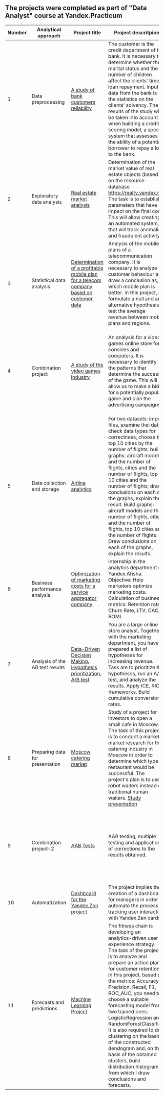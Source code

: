 ## The projects were completed as part of "Data Analyst" course at Yandex.Practicum

| Number | Analytical approach | Project title | Project descritpion | Tech stack used |
| ------ | ------------------- | ------------- | ------------------- | --------------- |
| 1 | Data preprocessing | [A study of bank customers reliability](https://github.com/Maximali89/Yandex_practicum/tree/main/Sprint_2_Credit_Score) | The customer is the credit department of the bank. It is necessary to determine whether the marital status and the number of children affect the clients' timely loan repayment. Input data from the bank is the statistics on the clients' solvency. The results of the study will be taken into account when building a credit scoring model, a special system that assesses the ability of a potential borrower to repay a loan to the bank. | Python, Pandas |
| 2 | Exploratory data analysis | [Real estate market analysis](https://github.com/Maximali89/Yandex_practicum/tree/main/Sprint_3_Real_estate) | Determination of the market value of real estate objects (based on the resource database https://realty.yandex.ru). The task is to establish parameters that have an impact on the final cost. This will allow creating an automated system, that will track anomalies and fraudulent activity. | Python, Pandas, Matplotlib |
| 3 | Statistical data analysis | [Determination of a profitable mobile plan for a telecom company based on customer data](https://github.com/Maximali89/Yandex_practicum/tree/main/Sprint_4_Telecom) | Analysis of the mobile plans of a telecommunication company. It is necessary to analyze customer behaviour and draw a conclusion as, which mobile plan is better. In this project, I formulate a null and an alternative hypothesis to test the average revenue between mobile plans and regions. | Python, Pandas, Matplotlib, Seaborn, NumPy, SciPy, descriptive statistics, statistical hypothesis testing |
| 4 | Combination project | [A study of the video games industry](https://github.com/Maximali89/Yandex_practicum/tree/main/Sprint_5_Games) | An analysis for a video games online store for consoles and computers. It is necessary to identify the patterns that determine the success of the game. This will allow us to make a bid for a potentially popular game and plan the advertising campaigns. | Python, Pandas, Matplotlib, Seaborn, NumPy, SciPy, Exploratory Data Analysis (EDA), Data Preprocessing, descriptive statistics, statistical hypothesis testing |
| 5 | Data collection and storage | [Airline analytics](https://github.com/Maximali89/Yandex_practicum/tree/main/Sprint_6_Airline) | For two datasets: import files, examine thei data, check data types for correctness, choose the top 10 cities by the number of flights, build graphs: aircraft models and the number of flights, cities and the number of flights, top 10 cities and the number of flights; draw conclusions on each of the graphs, explain the result. Build graphs: aircraft models and the number of flights, cities and the number of flights, top 10 cities and the number of flights. Draw conclusions on each of the graphs, explain the results. | Python, Pandas, Matplotlib, Seaborn, SQL, SciPy, hypotheses testing |
| 6 | Business performance analysis | [Optimization of marketing costs for a service aggregator company](https://github.com/Maximali89/Yandex_practicum/tree/main/Sprint_7_Web_Service) | Internship in the analytics department of Yandex.Afisha. Objective: Help marketers optimize marketing costs. Calculation of business metrics: Retention rate, Churn Rate, LTV, CAC, ROMI. | Python, Pandas, Matplotlib, Seaborn, cohort analysis, visualization of results, Retetion Rate, LTV, CAC, ROI. |
| 7 | Analysis of the AB test results | [Data-Driven Decision Making. Hypothesis prioritization, A/B test](https://github.com/Maximali89/Yandex_practicum/tree/main/Sprint_8_A-B_Test) | You are a large online store analyst. Together with the marketing department, you have prepared a list of hypotheses for increasing revenue. Task are to prioritize the hypotheses, run an A/B test, and analyze the results. Apply ICE, RICE frameworks. Build cumulative conversion rates. | Python, Pandas, Matplotlib, Seaborn, Hypothesis prioritization (ICE, RICE), A/B test (Mann-Whitney-Wilcoxon Test) |
| 8 | Preparing data for presentation | [Moscow catering market](https://github.com/Maximali89/Yandex_practicum/tree/main/Sprint_9_Restaurants) | Study of a project for investors to open a small cafe in Moscow. The task of this project is to conduct a market a market research for the catering industry in Moscow in order to determine which type of restaurant would be successful. The project's plan is to use robot waiters instead of traditional human waiters. [Study presentation](https://1drv.ms/b/s!AkOle23cUbde8ksgoTsI3D19GbkI?e=tqVghP) | Python, Pandas, Matplotlib, Seaborn, RegEx, external data access |
| 9 | Combination project-2 | [AAB Tests](https://github.com/Maximali89/Yandex_practicum/tree/main/Sprint_10_A-A-B_test_app) | AAB testing, multiple testing and application of corrections to the results obtained. | Python, Pandas, Matplotlib, Seaborn, Plotly, A/B testing, Statistical Hypotheses Testing, Product Metrics, Event Analytics |
| 10 | Automatization | [Dashboard for the Yandex.Zen project](https://github.com/Maximali89/Yandex_practicum/tree/main/Sprint_11_Dashboard) | The project implies the creation of a dashboard for managers in order to automate the process of tracking user interaction with Yandex.Zen cards. | Python, Pandas, Tableau, MS PowerPoint |
| 11 | Forecasts and predictions | [Machine Learning Project](https://github.com/Maximali89/Yandex_practicum/tree/main/Sprint_12_Gym_Churn) | The fitness chain is developing an analytics-driven user experience strategy. The task of the project is to analyze and prepare an action plan for customer retention. In this project, based on the metrics: Accuracy, Precision, Recall, F1, ROC_AUC, you need to choose a suitable forecasting model from two trained ones: LogisticRegression and RandomForestClassifier. It is also required to do clustering on the basis of the constructed dendogram and, on the basis of the obtained clusters, build distribution histograms, from which I draw conclusions and forecasts. | Python, Pandas, Matplotlib, Seaborn, Plotly, Sklearn, SciPy |
